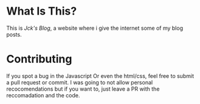 # What Is This?

This is <em>Jck's Blog</em>, a website where i give the internet some of my blog posts.

# Contributing

If you spot a bug in the Javascript Or even the html/css, feel free to submit a pull request or commit. I was going to not allow personal recocomendations but if you want to, just leave a PR with the reccomadation and the code. 